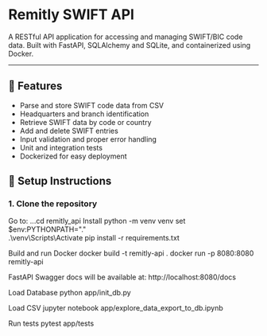 # Remitly SWIFT API

A RESTful API application for accessing and managing SWIFT/BIC code data. Built with FastAPI, SQLAlchemy and SQLite, and containerized using Docker.

---

## 🔧 Features

- Parse and store SWIFT code data from CSV
- Headquarters and branch identification
- Retrieve SWIFT data by code or country
- Add and delete SWIFT entries
- Input validation and proper error handling
- Unit and integration tests
- Dockerized for easy deployment

## 🚀 Setup Instructions

### 1. Clone the repository

Go to:
...cd remitly_api
Install
python -m venv venv
set $env:PYTHONPATH="."  
 .\venv\Scripts\Activate
pip install -r requirements.txt

Build and run Docker
docker build -t remitly-api .
docker run -p 8080:8080 remitly-api

FastAPI Swagger docs will be available at:
http://localhost:8080/docs

Load Database
python app/init_db.py

Load CSV
jupyter notebook app/explore_data_export_to_db.ipynb

Run tests
pytest app/tests
